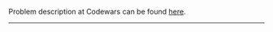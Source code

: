 Problem description at Codewars can be found
[here](https://www.codewars.com/kata/54147087d5c2ebe4f1000805/train/python).

-------------


